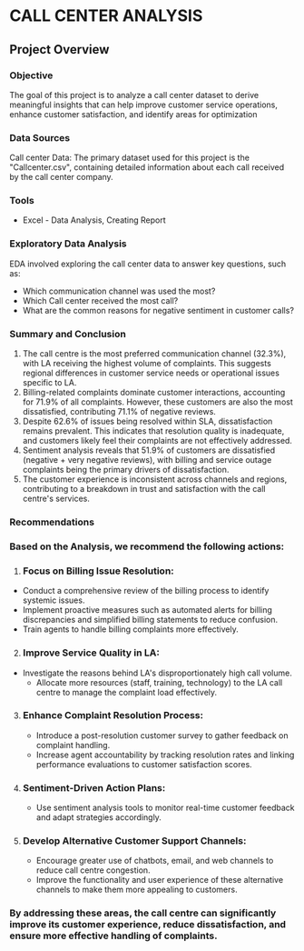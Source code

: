 # CALL CENTER ANALYSIS

## Project Overview

### Objective

The goal of this project is to analyze a call center dataset to derive meaningful insights that can help improve customer service operations, enhance customer satisfaction, and identify areas for optimization

### Data Sources
Call center Data: The primary dataset used for this project is the "Callcenter.csv", containing detailed information about each call received by the call center company.

### Tools
- Excel - Data Analysis, Creating Report


### Exploratory Data Analysis

EDA involved exploring the call center data to answer key questions, such as:

-  Which communication channel was used the most?
-  Which Call center received the most call?
-  What are the common reasons for negative sentiment in customer calls?

  ### Summary and Conclusion
  
1.	The call centre is the most preferred communication channel (32.3%), with LA receiving the highest volume of complaints. This suggests regional differences in customer service needs or operational issues specific to LA.
2.	Billing-related complaints dominate customer interactions, accounting for 71.9% of all complaints. However, these customers are also the most dissatisfied, contributing 71.1% of negative reviews.
3.	Despite 62.6% of issues being resolved within SLA, dissatisfaction remains prevalent. This indicates that resolution quality is inadequate, and customers likely feel their complaints are not effectively addressed.
4.	Sentiment analysis reveals that 51.9% of customers are dissatisfied (negative + very negative reviews), with billing and service outage complaints being the primary drivers of dissatisfaction.
5.	The customer experience is inconsistent across channels and regions, contributing to a breakdown in trust and satisfaction with the call centre's services.


### Recommendations

### Based on the Analysis, we recommend the following actions:

1.	### Focus on Billing Issue Resolution:
  - Conduct a comprehensive review of the billing process to identify systemic issues.
  - Implement proactive measures such as automated alerts for billing discrepancies and simplified billing statements to reduce confusion.
  - Train agents to handle billing complaints more effectively.
    
2.	### Improve Service Quality in LA:
   - Investigate the reasons behind LA's disproportionately high call volume.
	 - Allocate more resources (staff, training, technology) to the LA call centre to manage the complaint load effectively.
     
3.	### Enhance Complaint Resolution Process:
    - Introduce a post-resolution customer survey to gather feedback on complaint handling.
    - Increase agent accountability by tracking resolution rates and linking performance evaluations to customer satisfaction scores.
      
4.	### Sentiment-Driven Action Plans:
    - Use sentiment analysis tools to monitor real-time customer feedback and adapt strategies accordingly.
    
5.	### Develop Alternative Customer Support Channels:
    - Encourage greater use of chatbots, email, and web channels to reduce call centre congestion.
    - Improve the functionality and user experience of these alternative channels to make them more appealing to customers.
    
### By addressing these areas, the call centre can significantly improve its customer experience, reduce dissatisfaction, and ensure more effective handling of complaints.




